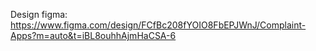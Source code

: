 Design figma:
https://www.figma.com/design/FCfBc208fYOIO8FbEPJWnJ/Complaint-Apps?m=auto&t=iBL8ouhhAjmHaCSA-6
